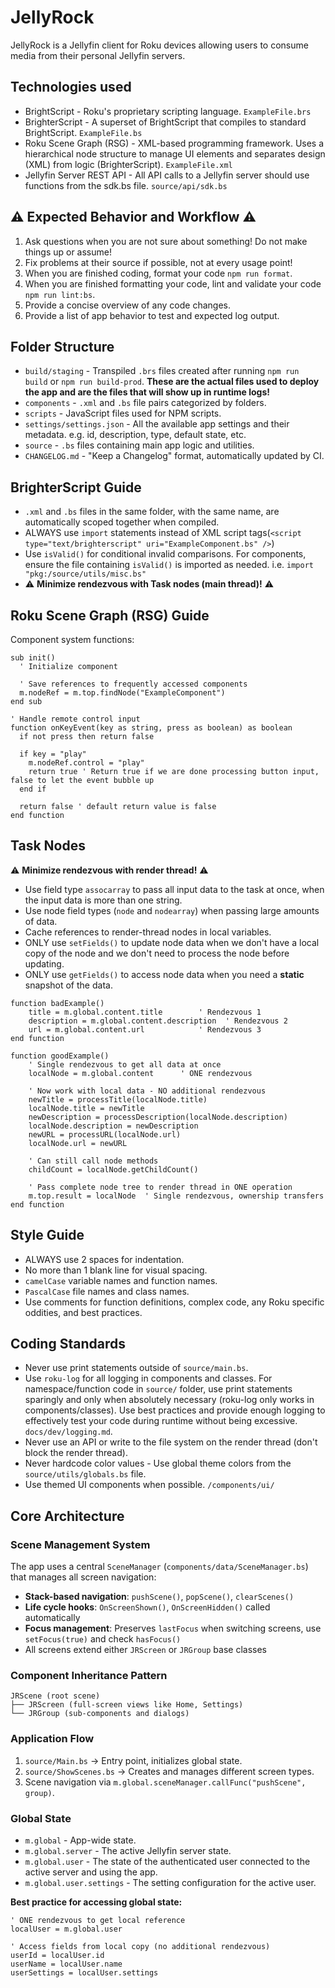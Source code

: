 # JellyRock
JellyRock is a Jellyfin client for Roku devices allowing users to consume media from their personal Jellyfin servers.
## Technologies used
- BrightScript - Roku's proprietary scripting language. `ExampleFile.brs`
- BrighterScript - A superset of BrightScript that compiles to standard BrightScript. `ExampleFile.bs`
- Roku Scene Graph (RSG) - XML-based programming framework. Uses a hierarchical node structure to manage UI elements and separates design (XML) from logic (BrighterScript). `ExampleFile.xml`
- Jellyfin Server REST API - All API calls to a Jellyfin server should use functions from the sdk.bs file. `source/api/sdk.bs`
## ⚠️ Expected Behavior and Workflow ⚠️
1. Ask questions when you are not sure about something! Do not make things up or assume!
2. Fix problems at their source if possible, not at every usage point!
3. When you are finished coding, format your code `npm run format`.
4. When you are finished formatting your code, lint and validate your code `npm run lint:bs`.
5. Provide a concise overview of any code changes.
6. Provide a list of app behavior to test and expected log output.
## Folder Structure
- `build/staging` - Transpiled `.brs` files created after running `npm run build` or `npm run build-prod`. **These are the actual files used to deploy the app and are the files that will show up in runtime logs!**
- `components` - `.xml` and `.bs` file pairs categorized by folders.
- `scripts` - JavaScript files used for NPM scripts.
- `settings/settings.json` - All the available app settings and their metadata. e.g. id, description, type, default state, etc.
- `source` - `.bs` files containing main app logic and utilities.
- `CHANGELOG.md` - "Keep a Changelog" format, automatically updated by CI.
## BrighterScript Guide
- `.xml` and `.bs` files in the same folder, with the same name, are automatically scoped together when compiled.
- ALWAYS use `import` statements instead of XML script tags(`<script type="text/brighterscript" uri="ExampleComponent.bs" />`)
- Use `isValid()` for conditional invalid comparisons. For components, ensure the file containing `isValid()` is imported as needed. i.e. `import "pkg:/source/utils/misc.bs"`
- ⚠️ **Minimize rendezvous with Task nodes (main thread)!** ⚠️
## Roku Scene Graph (RSG) Guide
Component system functions:
```brighterscript
sub init()
  ' Initialize component

  ' Save references to frequently accessed components
  m.nodeRef = m.top.findNode("ExampleComponent")
end sub

' Handle remote control input
function onKeyEvent(key as string, press as boolean) as boolean
  if not press then return false

  if key = "play"
    m.nodeRef.control = "play"
    return true ' Return true if we are done processing button input, false to let the event bubble up
  end if

  return false ' default return value is false
end function
```
## Task Nodes
⚠️ **Minimize rendezvous with render thread!** ⚠️
- Use field type `assocarray` to pass all input data to the task at once, when the input data is more than one string.
- Use node field types (`node` and `nodearray`) when passing large amounts of data.
- Cache references to render-thread nodes in local variables.
- ONLY use `setFields()` to update node data when we don't have a local copy of the node and we don't need to process the node before updating.
- ONLY use `getFields()` to access node data when you need a **static** snapshot of the data.
```brighterscript
function badExample()
    title = m.global.content.title        ' Rendezvous 1
    description = m.global.content.description  ' Rendezvous 2
    url = m.global.content.url            ' Rendezvous 3
end function

function goodExample()
    ' Single rendezvous to get all data at once
    localNode = m.global.content      ' ONE rendezvous
    
    ' Now work with local data - NO additional rendezvous
    newTitle = processTitle(localNode.title)
    localNode.title = newTitle
    newDescription = processDescription(localNode.description)
    localNode.description = newDescription
    newURL = processURL(localNode.url)
    localNode.url = newURL

    ' Can still call node methods
    childCount = localNode.getChildCount()

    ' Pass complete node tree to render thread in ONE operation
    m.top.result = localNode  ' Single rendezvous, ownership transfers
end function
```
## Style Guide
- ALWAYS use 2 spaces for indentation.
- No more than 1 blank line for visual spacing.
- `camelCase` variable names and function names.
- `PascalCase` file names and class names.
- Use comments for function definitions, complex code, any Roku specific oddities, and best practices.
## Coding Standards
- Never use print statements outside of `source/main.bs`.
- Use `roku-log` for all logging in components and classes. For namespace/function code in `source/` folder, use print statements sparingly and only when absolutely necessary (roku-log only works in components/classes). Use best practices and provide enough logging to effectively test your code during runtime without being excessive. `docs/dev/logging.md`.
- Never use an API or write to the file system on the render thread (don't block the render thread).
- Never hardcode color values - Use global theme colors from the `source/utils/globals.bs` file.
- Use themed UI components when possible. `/components/ui/`
## Core Architecture
### Scene Management System
The app uses a central `SceneManager` (`components/data/SceneManager.bs`) that manages all screen navigation:
- **Stack-based navigation**: `pushScene()`, `popScene()`, `clearScenes()`
- **Life cycle hooks**: `OnScreenShown()`, `OnScreenHidden()` called automatically
- **Focus management**: Preserves `lastFocus` when switching screens, use `setFocus(true)` and check `hasFocus()`
- All screens extend either `JRScreen` or `JRGroup` base classes
### Component Inheritance Pattern
```
JRScene (root scene)
├── JRScreen (full-screen views like Home, Settings)
└── JRGroup (sub-components and dialogs)
```
### Application Flow
1. `source/Main.bs` → Entry point, initializes global state.
2. `source/ShowScenes.bs` → Creates and manages different screen types.
3. Scene navigation via `m.global.sceneManager.callFunc("pushScene", group)`.
### Global State
- `m.global` - App-wide state.
- `m.global.server` - The active Jellyfin server state.
- `m.global.user` - The state of the authenticated user connected to the active server and using the app.
- `m.global.user.settings` - The setting configuration for the active user.

**Best practice for accessing global state:**
```brighterscript
' ONE rendezvous to get local reference
localUser = m.global.user

' Access fields from local copy (no additional rendezvous)
userId = localUser.id
userName = localUser.name
userSettings = localUser.settings
```